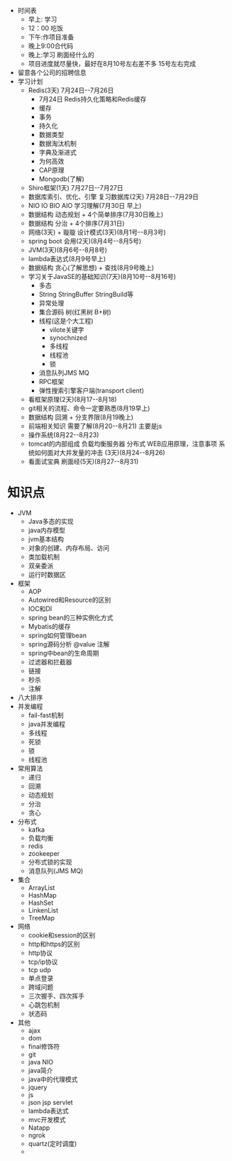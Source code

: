 + 时间表
    + 早上: 学习 
    + 12：00 吃饭 
    + 下午:作项目准备
    + 晚上9:00合代码
    + 晚上:学习 刷面经什么的
    + 项目进度就尽量快，最好在8月10号左右差不多 15号左右完成
+ 留意各个公司的招聘信息
+ 学习计划
    + Redis(3天) 7月24日--7月26日
        + 7月24日 Redis持久化策略和Redis缓存
        + 缓存
        + 事务
        + 持久化
        + 数据类型
        + 数据淘汰机制
        + 字典及渐进式
        + 为何高效
        + CAP原理
        + Mongodb(了解)
    + Shiro框架(1天) 7月27日--7月27日
    + 数据库索引、优化、引擎 复习数据库(2天) 7月28日--7月29日
    + NIO IO BIO AIO 学习理解(7月30日 早上)
    + 数据结构 动态规划 + 4个简单排序(7月30日晚上)
    + 数据结构 分治 + 4个排序(7月31日)
    + 网络(3天) + 璇璇 设计模式(3天)(8月1号--8月3号)
    + spring boot 会用(2天)(8月4号--8月5号)
    + JVM(3天)(8月6号--8月8号)
    + lambda表达式(8月9号早上)
    + 数据结构 贪心(了解思想) + 查找(8月9号晚上)
    + 学习关于JavaSE的基础知识(7天)(8月10号--8月16号)
        + 多态
        + String StringBuffer StringBuild等
        + 异常处理
        + 集合源码 树(红黑树 B+树)
        + 线程(这是个大工程)
            + vilote关键字
            + synochnized
            + 多线程
            + 线程池
            + 锁
        + 消息队列JMS MQ
        + RPC框架
        + 弹性搜索引擎客户端(transport client)
    + 看框架原理(2天)(8月17--8月18)
    + git相关的流程、命令一定要熟悉(8月19早上)
    + 数据结构 回溯 + 分支界限(8月19晚上)
    + 前端相关知识 需要了解(8月20--8月21) 主要是js
    + 操作系统(8月22--8月23)
    + tomcat的内部组成 负载均衡服务器 分布式 WEB应用原理，注意事项 系统如何面对大并发量的冲击 (3天)(8月24--8月26)
    + 看面试宝典 刷面经(5天)(8月27--8月31)
# 知识点
+ JVM
    + Java多态的实现
    + java内存模型
    + jvm基本结构
    + 对象的创建、内存布局、访问
    + 类加载机制
    + 双亲委派
    + 运行时数据区
+ 框架
    + AOP
    + Autowired和Resource的区别
    + IOC和DI
    + spring bean的三种实例化方式
    + Mybatis的缓存
    + spring如何管理bean
    + spring源码分析 @value 注解
    + spring中bean的生命周期
    + 过滤器和拦截器
    + 链接
    + 秒杀
    + 注解
+ 八大排序
+ 并发编程
    + fail-fast机制
    + java并发编程
    + 多线程
    + 死锁
    + 锁
    + 线程池
+ 常用算法
    + 递归
    + 回溯
    + 动态规划
    + 分治
    + 贪心
+ 分布式
    + kafka
    + 负载均衡
    + redis
    + zookeeper
    + 分布式锁的实现
    + 消息队列(JMS MQ)
+ 集合
    + ArrayList
    + HashMap
    + HashSet
    + LinkenList
    + TreeMap
+ 网络
    + cookie和session的区别
    + http和https的区别
    + http协议
    + tcp/ip协议
    + tcp udp
    + 单点登录
    + 跨域问题
    + 三次握手、四次挥手
    + 心跳包机制
    + 状态码
+ 其他
    + ajax
    + dom
    + final修饰符
    + git
    + java NIO
    + java简介
    + java中的代理模式
    + jquery
    + js
    + json jsp servlet
    + lambda表达式
    + mvc开发模式
    + Natapp
    + ngrok
    + quartz(定时调度)
    + 
